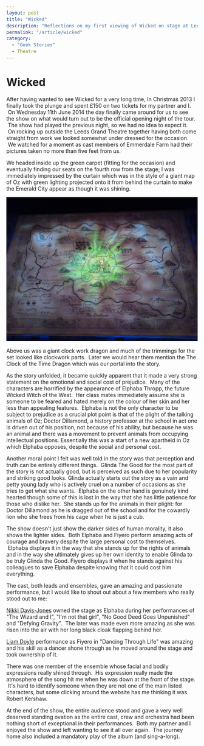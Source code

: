 ```yaml
---
layout: post
title: "Wicked"
description: "Reflections on my first viewing of Wicked on stage at Leeds Grand Theatre."
permalink: "/article/wicked"
category:
  - "Geek Stories"
  - Theatre
---
```


# Wicked

After having wanted to see Wicked for a very long time, In Christmas 2013 I finally took the plunge and spent £150 on two tickets for my partner and I.  On Wednesday 11th June 2014 the day finally came around for us to see the show on what would turn out to be the official opening night of the tour.  The show had played the previous night, so we had no idea to expect it.  On rocking up outside the Leeds Grand Theatre together having both come straight from work we looked somewhat under dressed for the occasion.  We watched for a moment as cast members of Emmerdale Farm had their pictures taken no more than five feet from us.

We headed inside up the green carpet (fitting for the occasion) and eventually finding our seats on the fourth row from the stage; I was immediately impressed by the curtain which was in the style of a giant map of Oz with green lighting projected onto it from behind the curtain to make the Emerald City appear as though it was shining.

![Stage Curtain for the Wicked Tour at Leeds Grand Theatres](/assets/wicked-leeds-grand.jpg)

Above us was a giant clock work dragon and much of the trimmings for the set looked like clockwork parts.  Later we would hear them mention the The Clock of the Time Dragon which was our portal into the story.

As the story unfolded, it became quickly apparent that it made a very strong statement on the emotional and social cost of prejudice.  Many of the characters are horrified by the appearance of Elphaba Thropp, the future Wicked Witch of the West.  Her class mates immediately assume she is someone to be feared and hated merely on the colour of her skin and her less than appealing features.  Elphaba is not the only character to be subject to prejudice as a crucial plot point is that of the plight of the talking animals of Oz; Doctor Dillamond, a history professor at the school in act one is driven out of his position, not because of his ability, but because he was an animal and there was a movement to prevent animals from occupying intellectual positions. Essentially this was a start of a new apartheid in Oz which Elphaba opposes, despite the social and personal cost.

Another moral point I felt was well told in the story was that perception and truth can be entirely different things.  Glinda The Good for the most part of the story is not actually good, but is perceived as such due to her popularity and striking good looks. Glinda actually starts out the story as a vain and petty young lady who is actively cruel on a number of occasions as she tries to get what she wants.  Elphaba on the other hand is genuinely kind hearted though some of this is lost in the way that she has little patience for those who dislike her.  She stands up for the animals in their plight: for Doctor Dillamond as he is dragged out of the school and for the cowardly lion who she frees from his cage when he is just a cub.

The show doesn't just show the darker sides of human morality, it also shows the lighter sides.  Both Elphaba and Fiyero perform amazing acts of courage and bravery despite the large personal cost to themselves.  Elphaba displays it in the way that she stands up for the rights of animals and in the way she ultimately gives up her own identity to enable Glinda to be truly Glinda the Good. Fiyero displays it when he stands against his colleagues to save Elphaba despite knowing that it could cost him everything.

The cast, both leads and ensembles, gave an amazing and passionate performance, but I would like to shout out about a few members who really stood out to me:

[Nikki Davis-Jones](https://twitter.com/NikkiDavisJones) owned the stage as Elphaba during her performances of "The Wizard and I", "I'm not that girl", "No Good Deed Goes Unpunished" and "Defying Gravity".  The later was made even more amazing as she was risen into the air with her long black cloak flapping behind her.

[Liam Doyle](https://twitter.com/liamdoyle1990) performance as Fiyero in "Dancing Through Life" was amazing and his skill as a dancer shone through as he moved around the stage and took ownership of it.

There was one member of the ensemble whose facial and bodily expressions really shined through.  His expression really made the atmosphere of the song hit me when he was down at the front of the stage.  It's hard to identify someone when they are not one of the main listed characters, but some clicking around the website has me thinking it was Robert Kershaw.

At the end of the show, the entire audience stood and gave a very well deserved standing ovation as the entire cast, crew and orchestra had been nothing short of exceptional in their performances.  Both my partner and I enjoyed the show and left wanting to see it all over again.  The journey home also included a mandatory play of the album (and sing-a-long).
